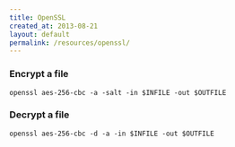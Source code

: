 ```yaml
---
title: OpenSSL
created_at: 2013-08-21
layout: default
permalink: /resources/openssl/
---
```


### Encrypt a file

`openssl aes-256-cbc -a -salt -in $INFILE -out $OUTFILE`

### Decrypt a file

`openssl aes-256-cbc -d -a -in $INFILE -out $OUTFILE`
